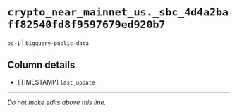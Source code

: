 # `crypto_near_mainnet_us._sbc_4d4a2baff82540fd8f9597679ed920b7`
`bq-1` | `bigquery-public-data`

## Column details
* [TIMESTAMP] `last_update`

-------------------------------------------------------------------------------
*Do not make edits above this line.*
